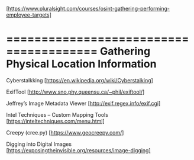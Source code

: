 [https://www.pluralsight.com/courses/osint-gathering-performing-employee-targets]

=======================================
Gathering Physical Location Information
=======================================

Cyberstalkking [https://en.wikipedia.org/wiki/Cyberstalking]

ExifTool [http://www.sno.phy.queensu.ca/~phil/exiftool/]

Jeffrey’s Image Metadata Viewer [http://exif.regex.info/exif.cgi]

Intel Techniques – Custom Mapping Tools [https://inteltechniques.com/menu.html]

Creepy (cree.py) [https://www.geocreepy.com/]

Digging into Digital Images [https://exposingtheinvisible.org/resources/image-digging]
